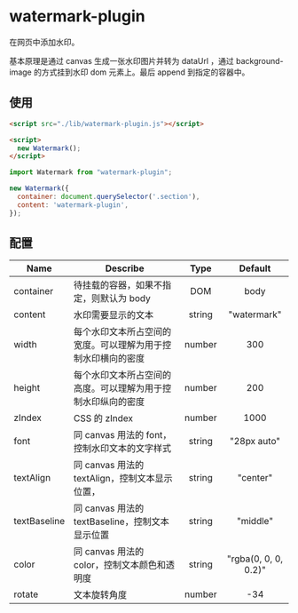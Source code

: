 # watermark-plugin

在网页中添加水印。

基本原理是通过 canvas 生成一张水印图片并转为 dataUrl ，通过 background-image 的方式挂到水印 dom 元素上。最后 append 到指定的容器中。

## 使用

``` html
<script src="./lib/watermark-plugin.js"></script>

<script>
  new Watermark();
</script>
```

``` javascript
import Watermark from "watermark-plugin";

new Watermark({
  container: document.querySelector('.section'),
  content: 'watermark-plugin',
});
```

## 配置

| Name          | Describe  | Type | Default |
| ----          | ----      | :--: | :--: |
| container     | 待挂载的容器，如果不指定，则默认为 body | DOM | body |
| content       | 水印需要显示的文本 | string | "watermark" |
| width         | 每个水印文本所占空间的宽度。可以理解为用于控制水印横向的密度 | number | 300 |
| height        | 每个水印文本所占空间的高度。可以理解为用于控制水印纵向的密度 | number | 200 |
| zIndex        | CSS 的 zIndex | number | 1000 |
| font          | 同 canvas 用法的 font，控制水印文本的文字样式 | string | "28px auto" |
| textAlign     | 同 canvas 用法的 textAlign，控制文本显示位置， | string | "center" |
| textBaseline  | 同 canvas 用法的 textBaseline，控制文本显示位置 | string | "middle" |
| color         | 同 canvas 用法的 color，控制文本颜色和透明度 | string | "rgba(0, 0, 0, 0.2)" |
| rotate        | 文本旋转角度 | number | -34 |
